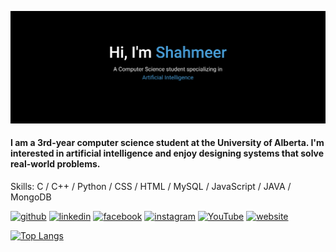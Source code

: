![A Computer Science student specializing in Artificial Intelligence](https://github.com/Adreet21/Adreet21/blob/main/Capture-2024-07-09-103933.png)

#### I am a 3rd-year computer science student at the University of Alberta. I'm interested in artificial intelligence and enjoy designing systems that solve real-world problems.

Skills: C / C++ / Python / CSS / HTML / MySQL / JavaScript / JAVA / MongoDB



[<img src='https://cdn.jsdelivr.net/npm/simple-icons@3.0.1/icons/github.svg' alt='github' height='40'>](https://github.com/Adreet21)  [<img src='https://cdn.jsdelivr.net/npm/simple-icons@3.0.1/icons/linkedin.svg' alt='linkedin' height='40'>](https://www.linkedin.com/in/https://www.linkedin.com/in/shahmeer-rahman//)  [<img src='https://cdn.jsdelivr.net/npm/simple-icons@3.0.1/icons/facebook.svg' alt='facebook' height='40'>](https://www.facebook.com/https://www.facebook.com/people/Syed-Shahmeer-Rahman/pfbid02GWjR8D7EnwQrCASmXn2xQDwVWhBhQcfqhi5Ka6fRzTB1aMoiQ9vaC4W6KqNTwEL4l/?mibextid=LQQJ4d&rdid=of0ngWALobTQlMuB&share_url=https://www.facebook.com/share/NyoTPP1JhU98tNsB/?mibextid%3DLQQJ4d)  [<img src='https://cdn.jsdelivr.net/npm/simple-icons@3.0.1/icons/instagram.svg' alt='instagram' height='40'>](https://www.instagram.com/https://www.instagram.com/shahmeer_rahman_/?igsh=MWtsdWxxMXBoaHN4aQ%3D%3D/)  [<img src='https://cdn.jsdelivr.net/npm/simple-icons@3.0.1/icons/youtube.svg' alt='YouTube' height='40'>](https://www.youtube.com/channel/https://www.youtube.com/channel/UCd6DOUmRPY3Xh8wSsF9zJ2g)  [<img src='https://cdn.jsdelivr.net/npm/simple-icons@3.0.1/icons/icloud.svg' alt='website' height='40'>](https://www.shahmeer.xyz/)  

[![Top Langs](https://github-readme-stats.vercel.app/api/top-langs/?username=Adreet21)](https://github.com/anuraghazra/github-readme-stats)


